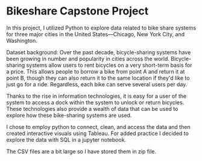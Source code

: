 # Bikeshare Capstone Project
In this project, I utilized Python to explore data related to bike share systems for three major cities in the United States—Chicago, New York City, and Washington. 

Dataset background: Over the past decade, bicycle-sharing systems have been growing in number and popularity in cities across the world. Bicycle-sharing systems allow users to rent bicycles on a very short-term basis for a price. This allows people to borrow a bike from point A and return it at point B, though they can also return it to the same location if they'd like to just go for a ride. Regardless, each bike can serve several users per day.

Thanks to the rise in information technologies, it is easy for a user of the system to access a dock within the system to unlock or return bicycles. These technologies also provide a wealth of data that can be used to explore how these bike-sharing systems are used.

I chose to employ python to connect, clean, and access the data and then created interactive visuals using Tableau. For added practice I decided to explore the data with SQL in a jupyter notebook.

The CSV files are a bit large so I have stored them in zip file.
